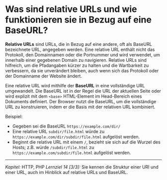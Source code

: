 # Was sind relative URLs und wie funktionieren sie in Bezug auf eine BaseURL?

**Relative URLs** sind URLs, die in Bezug auf eine andere, oft als BaseURL bezeichnete URL, angegeben werden. Eine relative URL enthält nicht das Protokoll, den Domainnamen oder die Portnummer und wird verwendet, um innerhalb einer gegebenen Domain zu navigieren. Relative URLs sind hilfreich, um die Pfadangaben kürzer zu halten und die Wartbarkeit zu verbessern, da sie unverändert bleiben, auch wenn sich das Protokoll oder der Domainname der Website ändert.

Eine relative URL wird mithilfe der **BaseURL** in eine vollständige URL umgewandelt. Die BaseURL ist in der Regel die URL der aktuellen Seite oder wird explizit mit dem `<base>` HTML-Element im Head-Bereich eines Dokuments definiert. Der Browser nutzt die BaseURL, um die vollständige URL zu konstruieren, indem er die Basis mit der relativen URL kombiniert.

Beispiel:
  - Gegeben sei die BaseURL `https://example.com/dir/`
  - Eine relative URL `subdir/file.html` würde zu `https://example.com/dir/subdir/file.html` aufgelöst werden.
  - Beginnt die relative URL mit einem `/`, bezieht sie sich auf die Wurzel des Hosts; z.B. würde `/subdir/file.html` zu `https://example.com/subdir/file.html` aufgelöst werden.

---

_Kapitel:_ HTTP, PHP
_Lernziel 14 \[3/3\]:_ Sie kennen die Struktur einer URI und einer URL, auch im Hinblick auf relative URLs und BaseURL.
